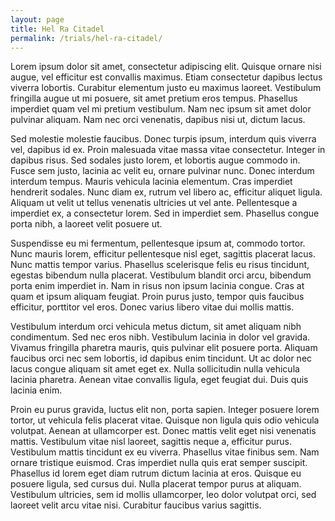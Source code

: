 ```yaml
---
layout: page
title: Hel Ra Citadel
permalink: /trials/hel-ra-citadel/
---
```


Lorem ipsum dolor sit amet, consectetur adipiscing elit. Quisque ornare nisi augue, vel efficitur est convallis maximus. Etiam consectetur dapibus lectus viverra lobortis. Curabitur elementum justo eu maximus laoreet. Vestibulum fringilla augue ut mi posuere, sit amet pretium eros tempus. Phasellus imperdiet quam vel mi pretium vestibulum. Nam nec ipsum sit amet dolor pulvinar aliquam. Nam nec orci venenatis, dapibus nisi ut, dictum lacus.

Sed molestie molestie faucibus. Donec turpis ipsum, interdum quis viverra vel, dapibus id ex. Proin malesuada vitae massa vitae consectetur. Integer in dapibus risus. Sed sodales justo lorem, et lobortis augue commodo in. Fusce sem justo, lacinia ac velit eu, ornare pulvinar nunc. Donec interdum interdum tempus. Mauris vehicula lacinia elementum. Cras imperdiet hendrerit sodales. Nunc diam ex, rutrum vel libero ac, efficitur aliquet ligula. Aliquam ut velit ut tellus venenatis ultricies ut vel ante. Pellentesque a imperdiet ex, a consectetur lorem. Sed in imperdiet sem. Phasellus congue porta nibh, a laoreet velit posuere ut.

Suspendisse eu mi fermentum, pellentesque ipsum at, commodo tortor. Nunc mauris lorem, efficitur pellentesque nisl eget, sagittis placerat lacus. Nunc mattis tempor varius. Phasellus scelerisque felis eu risus tincidunt, egestas bibendum nulla placerat. Vestibulum blandit orci arcu, bibendum porta enim imperdiet in. Nam in risus non ipsum lacinia congue. Cras at quam et ipsum aliquam feugiat. Proin purus justo, tempor quis faucibus efficitur, porttitor vel eros. Donec varius libero vitae dui mollis mattis.

Vestibulum interdum orci vehicula metus dictum, sit amet aliquam nibh condimentum. Sed nec eros nibh. Vestibulum lacinia in dolor vel gravida. Vivamus fringilla pharetra mauris, quis pulvinar elit posuere porta. Aliquam faucibus orci nec sem lobortis, id dapibus enim tincidunt. Ut ac dolor nec lacus congue aliquam sit amet eget ex. Nulla sollicitudin nulla vehicula lacinia pharetra. Aenean vitae convallis ligula, eget feugiat dui. Duis quis lacinia enim.

Proin eu purus gravida, luctus elit non, porta sapien. Integer posuere lorem tortor, ut vehicula felis placerat vitae. Quisque non ligula quis odio vehicula volutpat. Aenean at ullamcorper est. Donec mattis velit eget nisi venenatis mattis. Vestibulum vitae nisl laoreet, sagittis neque a, efficitur purus. Vestibulum mattis tincidunt ex eu viverra. Phasellus vitae finibus sem. Nam ornare tristique euismod. Cras imperdiet nulla quis erat semper suscipit. Phasellus id lorem eget diam rutrum dictum lacinia at eros. Quisque eu posuere ligula, sed cursus dui. Nulla placerat tempor purus at aliquam. Vestibulum ultricies, sem id mollis ullamcorper, leo dolor volutpat orci, sed laoreet velit arcu vitae nisi. Curabitur faucibus varius sagittis.

